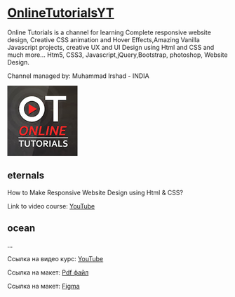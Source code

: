 # [OnlineTutorialsYT](https://www.youtube.com/@OnlineTutorialsYT)
Online Tutorials is a channel for learning Complete responsive website design, Creative CSS animation and Hover Effects,Amazing Vanilla Javascript projects, creative UX and UI Design using Html and CSS and much more... Htm5, CSS3, Javascript,jQuery,Bootstrap, photoshop, Website Design.

Channel managed by: Muhammad Irshad - INDIA

![logo](data/onlineTutorialsYTLogo.jpg)


## eternals
How to Make Responsive Website Design using Html & CSS?

Link to video course: [YouTube](https://www.youtube.com/watch?v=zzlcH_cusek)


## ocean
...

Ссылка на видео курс: [YouTube](https://www.youtube.com/watch?v=D8DqoTjd_dg)

Ссылка на макет: [Pdf файл](data/webovio.pdf)

Ссылка на макет: [Figma](https://www.figma.com/design/2rdy1qjBTl7D6BAC8S4qlf/Webovio?node-id=7-3&node-type=frame)
